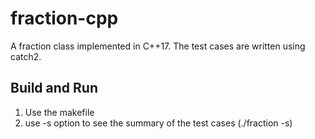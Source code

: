 # fraction-cpp

A fraction class implemented in C++17. The test cases are written using catch2.

## Build and Run

1. Use the makefile
2. use -s option to see the summary of the test cases (./fraction -s)


